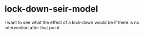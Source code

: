 # lock-down-seir-model
I want to see what the effect of a lock-down would be if there is no intervention after that point.
